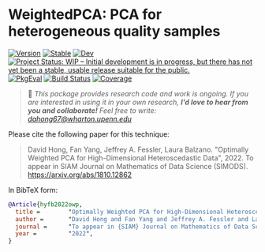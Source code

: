 # WeightedPCA: PCA for heterogeneous quality samples

[![Version](https://juliahub.com/docs/WeightedPCA/version.svg)](https://juliahub.com/ui/Packages/WeightedPCA/GAMbN)
[![Stable](https://img.shields.io/badge/docs-stable-blue.svg)](https://dahong67.github.io/WeightedPCA.jl/stable/)
[![Dev](https://img.shields.io/badge/docs-dev-blue.svg)](https://dahong67.github.io/WeightedPCA.jl/dev/)
[![Project Status: WIP – Initial development is in progress, but there has not yet been a stable, usable release suitable for the public.](https://www.repostatus.org/badges/latest/wip.svg)](https://www.repostatus.org/#wip)
[![PkgEval](https://juliahub.com/docs/WeightedPCA/pkgeval.svg)](https://juliahub.com/ui/Packages/WeightedPCA/GAMbN)
[![Build Status](https://github.com/dahong67/WeightedPCA.jl/actions/workflows/CI.yml/badge.svg?branch=master)](https://github.com/dahong67/WeightedPCA.jl/actions/workflows/CI.yml?query=branch%3Amaster)
[![Coverage](https://codecov.io/gh/dahong67/WeightedPCA.jl/branch/master/graph/badge.svg)](https://codecov.io/gh/dahong67/WeightedPCA.jl)

> 👋 *This package provides research code and work is ongoing.
> If you are interested in using it in your own research,
> **I'd love to hear from you and collaborate!**
> Feel free to write: dahong67@wharton.upenn.edu*

Please cite the following paper for this technique:

> David Hong, Fan Yang, Jeffrey A. Fessler, Laura Balzano.
> "Optimally Weighted PCA for High-Dimensional Heteroscedastic Data", 2022.
> To appear in SIAM Journal on Mathematics of Data Science (SIMODS).
> https://arxiv.org/abs/1810.12862

In BibTeX form:
```bibtex
@Article{hyfb2022owp,
  title =        "Optimally Weighted PCA for High-Dimensional Heteroscedastic Data",
  author =       "David Hong and Fan Yang and Jeffrey A. Fessler and Laura Balzano",
  journal =      "To appear in {SIAM} Journal on Mathematics of Data Science",
  year =         "2022",
}
```
